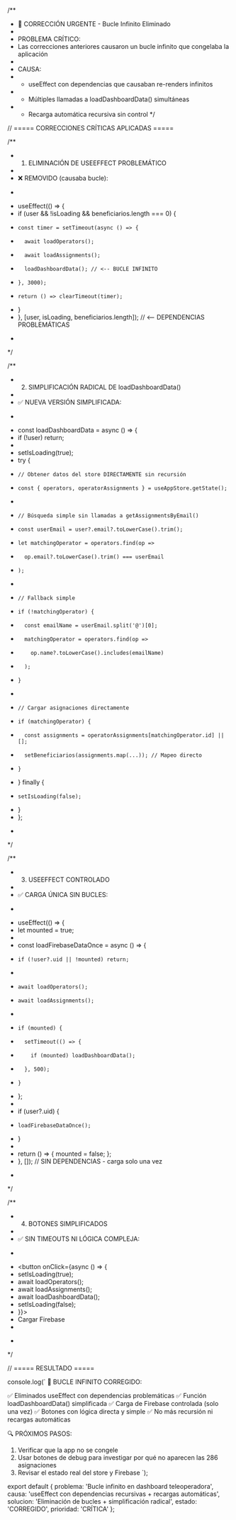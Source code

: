 /**
 * 🔧 CORRECCIÓN URGENTE - Bucle Infinito Eliminado
 * 
 * PROBLEMA CRÍTICO:
 * Las correcciones anteriores causaron un bucle infinito que congelaba la aplicación
 * 
 * CAUSA:
 * - useEffect con dependencias que causaban re-renders infinitos
 * - Múltiples llamadas a loadDashboardData() simultáneas
 * - Recarga automática recursiva sin control
 */

// ===== CORRECCIONES CRÍTICAS APLICADAS =====

/**
 * 1. ELIMINACIÓN DE USEEFFECT PROBLEMÁTICO
 * 
 * ❌ REMOVIDO (causaba bucle):
 * ```javascript
 * useEffect(() => {
 *   if (user && !isLoading && beneficiarios.length === 0) {
 *     const timer = setTimeout(async () => {
 *       await loadOperators();
 *       await loadAssignments();
 *       loadDashboardData(); // <-- BUCLE INFINITO
 *     }, 3000);
 *     return () => clearTimeout(timer);
 *   }
 * }, [user, isLoading, beneficiarios.length]); // <-- DEPENDENCIAS PROBLEMÁTICAS
 * ```
 */

/**
 * 2. SIMPLIFICACIÓN RADICAL DE loadDashboardData()
 * 
 * ✅ NUEVA VERSIÓN SIMPLIFICADA:
 * ```javascript
 * const loadDashboardData = async () => {
 *   if (!user) return;
 *   
 *   setIsLoading(true);
 *   try {
 *     // Obtener datos del store DIRECTAMENTE sin recursión
 *     const { operators, operatorAssignments } = useAppStore.getState();
 *     
 *     // Búsqueda simple sin llamadas a getAssignmentsByEmail()
 *     const userEmail = user?.email?.toLowerCase().trim();
 *     let matchingOperator = operators.find(op => 
 *       op.email?.toLowerCase().trim() === userEmail
 *     );
 *     
 *     // Fallback simple
 *     if (!matchingOperator) {
 *       const emailName = userEmail.split('@')[0];
 *       matchingOperator = operators.find(op => 
 *         op.name?.toLowerCase().includes(emailName)
 *       );
 *     }
 *     
 *     // Cargar asignaciones directamente
 *     if (matchingOperator) {
 *       const assignments = operatorAssignments[matchingOperator.id] || [];
 *       setBeneficiarios(assignments.map(...)); // Mapeo directo
 *     }
 *   } finally {
 *     setIsLoading(false);
 *   }
 * };
 * ```
 */

/**
 * 3. USEEFFECT CONTROLADO
 * 
 * ✅ CARGA ÚNICA SIN BUCLES:
 * ```javascript
 * useEffect(() => {
 *   let mounted = true;
 *   
 *   const loadFirebaseDataOnce = async () => {
 *     if (!user?.uid || !mounted) return;
 *     
 *     await loadOperators();
 *     await loadAssignments();
 *     
 *     if (mounted) {
 *       setTimeout(() => {
 *         if (mounted) loadDashboardData();
 *       }, 500);
 *     }
 *   };
 * 
 *   if (user?.uid) {
 *     loadFirebaseDataOnce();
 *   }
 * 
 *   return () => { mounted = false; };
 * }, []); // SIN DEPENDENCIAS - carga solo una vez
 * ```
 */

/**
 * 4. BOTONES SIMPLIFICADOS
 * 
 * ✅ SIN TIMEOUTS NI LÓGICA COMPLEJA:
 * ```javascript
 * <button onClick={async () => {
 *   setIsLoading(true);
 *   await loadOperators();
 *   await loadAssignments();
 *   await loadDashboardData();
 *   setIsLoading(false);
 * }}>
 *   Cargar Firebase
 * </button>
 * ```
 */

// ===== RESULTADO =====

console.log(`
🎯 BUCLE INFINITO CORREGIDO:

✅ Eliminados useEffect con dependencias problemáticas
✅ Función loadDashboardData() simplificada
✅ Carga de Firebase controlada (solo una vez)
✅ Botones con lógica directa y simple
✅ No más recursión ni recargas automáticas

🔍 PRÓXIMOS PASOS:
1. Verificar que la app no se congele
2. Usar botones de debug para investigar por qué no aparecen las 286 asignaciones
3. Revisar el estado real del store y Firebase
`);

export default {
  problema: 'Bucle infinito en dashboard teleoperadora',
  causa: 'useEffect con dependencias recursivas + recargas automáticas',
  solucion: 'Eliminación de bucles + simplificación radical',
  estado: 'CORREGIDO',
  prioridad: 'CRÍTICA'
};